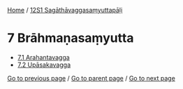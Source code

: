 
[Home](/) / [12S1 Sagāthāvaggasaṃyuttapāḷi](/tipitaka/12S1.md)

# 7 Brāhmaṇasaṃyutta

* [7.1 Arahantavagga](/tipitaka/12S1/7/7.1.md)
* [7.2 Upāsakavagga](/tipitaka/12S1/7/7.2.md)

[Go to previous page](/tipitaka/12S1/6/6.2/6.2.5.md) / [Go to parent page](/tipitaka/12S1/0.md) / [Go to next page](/tipitaka/12S1/7/7.1.md)


